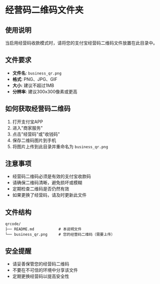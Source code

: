 # 经营码二维码文件夹

## 使用说明

当启用经营码收款模式时，请将您的支付宝经营码二维码文件放置在此目录中。

## 文件要求

- **文件名**: `business_qr.png`
- **格式**: PNG、JPG、GIF
- **大小**: 建议不超过1MB
- **分辨率**: 建议300x300像素或更高

## 如何获取经营码二维码

1. 打开支付宝APP
2. 进入"商家服务"
3. 点击"经营码"或"收钱码"
4. 保存二维码图片到手机
5. 将图片上传到此目录并重命名为 `business_qr.png`

## 注意事项

- 经营码二维码必须是有效的支付宝收款码
- 请确保二维码清晰，避免损坏或模糊
- 定期检查二维码是否仍然有效
- 如果更换了经营码，请及时更新此文件

## 文件结构

```
qrcode/
├── README.md           # 本说明文件
└── business_qr.png     # 您的经营码二维码（需要上传）
```

## 安全提醒

- 请妥善保管您的经营码二维码
- 不要在不可信的环境中分享该文件
- 定期更换经营码以提高安全性 
